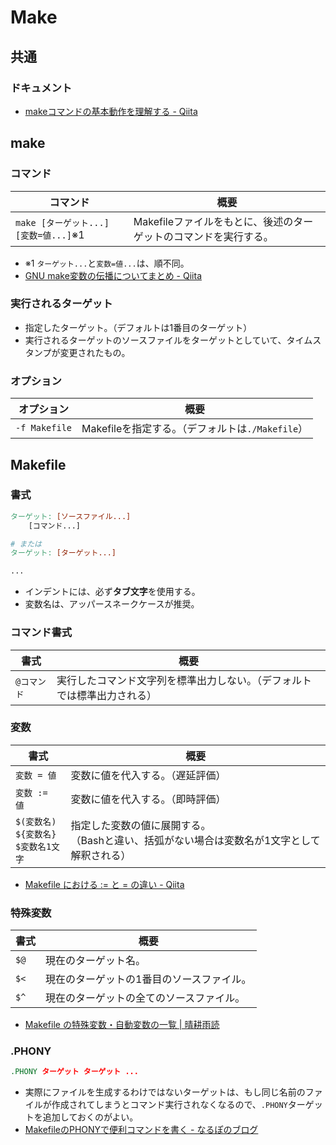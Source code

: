 # Make

## 共通

### ドキュメント

- [makeコマンドの基本動作を理解する - Qiita](https://qiita.com/hotoku/items/6e50c9f8864e98468ac7)

## make

### コマンド

| コマンド                              | 概要                                                         |
| ------------------------------------- | ------------------------------------------------------------ |
| `make [ターゲット...] [変数=値...]`※1 | Makefileファイルをもとに、後述のターゲットのコマンドを実行する。 |

- ※1 `ターゲット...`と`変数=値...`は、順不同。
- [GNU make変数の伝播についてまとめ - Qiita](https://qiita.com/aosho235/items/8cd094a2abd22bc62af0)

### 実行されるターゲット

- 指定したターゲット。（デフォルトは1番目のターゲット）
- 実行されるターゲットのソースファイルをターゲットとしていて、タイムスタンプが変更されたもの。

### オプション

| オプション    | 概要                                             |
| ------------- | ------------------------------------------------ |
| `-f Makefile` | Makefileを指定する。（デフォルトは`./Makefile`） |

## Makefile

### 書式

```makefile
ターゲット: [ソースファイル...]
    [コマンド...]

# または
ターゲット: [ターゲット...]

...
```

- インデントには、必ず**タブ文字**を使用する。
- 変数名は、アッパースネークケースが推奨。

### コマンド書式

| 書式        | 概要                                   |
| ----------- |--------------------------------------|
| `@コマンド` | 実行したコマンド文字列を標準出力しない。（デフォルトでは標準出力される） |

### 変数

| 書式                                             | 概要                                                         |
| ------------------------------------------------ | ------------------------------------------------------------ |
| `変数 = 値`                                      | 変数に値を代入する。（遅延評価）                             |
| `変数 := 値`                                     | 変数に値を代入する。（即時評価）                             |
| `$(変数名)`<br />`${変数名}`<br />`$変数名1文字` | 指定した変数の値に展開する。<br />（Bashと違い、括弧がない場合は変数名が1文字として解釈される） |

- [Makefile における := と = の違い - Qiita](https://qiita.com/chi9rin/items/42e76e1995558904baa7)

### 特殊変数

| 書式 | 概要                                      |
| ---- | ----------------------------------------- |
| `$@` | 現在のターゲット名。                      |
| `$<` | 現在のターゲットの1番目のソースファイル。 |
| `$^` | 現在のターゲットの全てのソースファイル。  |

- [Makefile の特殊変数・自動変数の一覧 | 晴耕雨読](https://tex2e.github.io/blog/makefile/automatic-variables)

### .PHONY

```makefile
.PHONY ターゲット ターゲット ...
```

- 実際にファイルを生成するわけではないターゲットは、もし同じ名前のファイルが作成されてしまうとコマンド実行されなくなるので、`.PHONY`ターゲットを追加しておくのがよい。
- [MakefileのPHONYで便利コマンドを書く - なるぽのブログ](https://yu-nix.com/blog/2021/8/27/makefile-phony/#.PHONY%E3%81%AE%E5%BD%B9%E5%89%B2%E3%81%A8%E5%BF%85%E8%A6%81%E6%80%A7)
